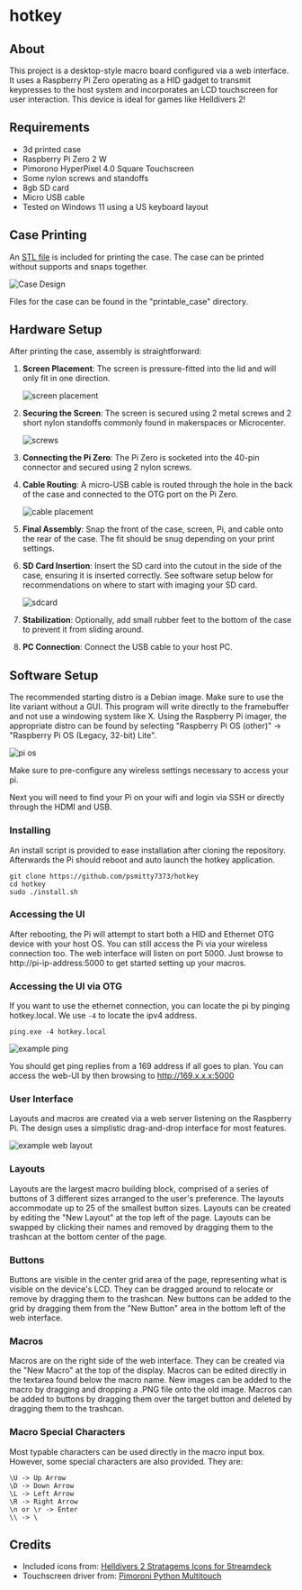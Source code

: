# hotkey

## About

This project is a desktop-style macro board configured via a web interface. It uses a Raspberry Pi Zero operating as a HID gadget to transmit keypresses to the host system and incorporates an LCD touchscreen for user interaction. This device is ideal for games like Helldivers 2!

## Requirements
- 3d printed case
- Raspberry Pi Zero 2 W
- Pimorono HyperPixel 4.0 Square Touchscreen
- Some nylon screws and standoffs
- 8gb SD card
- Micro USB cable
- Tested on Windows 11 using a US keyboard layout

## Case Printing
An [STL file](./printable_case/printable_case.stl) is included for printing the case. The case can be printed without supports and snaps together.

![Case Design](./printable_case/case_screenshot.png)

Files for the case can be found in the "printable_case" directory.

## Hardware Setup
After printing the case, assembly is straightforward:

1. **Screen Placement**: The screen is pressure-fitted into the lid and will only fit in one direction.

   ![screen placement](./help_images/screen.png)

2. **Securing the Screen**: The screen is secured using 2 metal screws and 2 short nylon standoffs commonly found in makerspaces or Microcenter.

   ![screws](./help_images/screws.png)

3. **Connecting the Pi Zero**: The Pi Zero is socketed into the 40-pin connector and secured using 2 nylon screws.

4. **Cable Routing**: A micro-USB cable is routed through the hole in the back of the case and connected to the OTG port on the Pi Zero.

   ![cable placement](./help_images/cable.png)

5. **Final Assembly**: Snap the front of the case, screen, Pi, and cable onto the rear of the case. The fit should be snug depending on your print settings.

6. **SD Card Insertion**: Insert the SD card into the cutout in the side of the case, ensuring it is inserted correctly.  See software setup below for recommendations on where to start with imaging your SD card.

   ![sdcard](./help_images/sdcard.png)

7. **Stabilization**: Optionally, add small rubber feet to the bottom of the case to prevent it from sliding around.

8. **PC Connection**: Connect the USB cable to your host PC.

## Software Setup

The recommended starting distro is a Debian image. Make sure to use the lite variant without a GUI.  This program will write directly to the framebuffer and not use a windowing system like X.  Using the Raspberry Pi imager, the appropriate distro can be found by selecting "Raspberry Pi OS (other)" -> "Raspberry Pi OS (Legacy, 32-bit) Lite". 

![pi os](./help_images/pi_image.png)

Make sure to pre-configure any wireless settings necessary to access your pi.

Next you will need to find your Pi on your wifi and login via SSH or directly through the HDMI and USB.

### Installing
An install script is provided to ease installation after cloning the repository.  Afterwards the Pi should reboot and auto launch the hotkey application.

```
git clone https://github.com/psmitty7373/hotkey
cd hotkey
sudo ./install.sh
```

### Accessing the UI
After rebooting, the Pi will attempt to start both a HID and Ethernet OTG device with your host OS.  You can still access the Pi via your wireless connection too.  The web interface will listen on port 5000.  Just browse to http://pi-ip-address:5000 to get started setting up your macros.  

### Accessing the UI via OTG
If you want to use the ethernet connection, you can locate the pi by pinging hotkey.local.  We use `-4` to locate the ipv4 address.
```
ping.exe -4 hotkey.local
```
![example ping](./help_images/ping.png)

You should get ping replies from a 169 address if all goes to plan.  You can access the web-UI by then browsing to http://169.x.x.x:5000

### User Interface

Layouts and macros are created via a web server listening on the Raspberry Pi. The design uses a simplistic drag-and-drop interface for most features.

![example web layout](./help_images/web_layout.png)

### Layouts

Layouts are the largest macro building block, comprised of a series of buttons of 3 different sizes arranged to the user's preference. The layouts accommodate up to 25 of the smallest button sizes. Layouts can be created by editing the "New Layout" at the top left of the page. Layouts can be swapped by clicking their names and removed by dragging them to the trashcan at the bottom center of the page.

### Buttons

Buttons are visible in the center grid area of the page, representing what is visible on the device's LCD. They can be dragged around to relocate or remove by dragging them to the trashcan. New buttons can be added to the grid by dragging them from the "New Button" area in the bottom left of the web interface.

### Macros

Macros are on the right side of the web interface. They can be created via the "New Macro" at the top of the display. Macros can be edited directly in the textarea found below the macro name. New images can be added to the macro by dragging and dropping a .PNG file onto the old image. Macros can be added to buttons by dragging them over the target button and deleted by dragging them to the trashcan.

### Macro Special Characters

Most typable characters can be used directly in the macro input box.  However, some special characters are also provided.  They are:

```
\U -> Up Arrow
\D -> Down Arrow
\L -> Left Arrow
\R -> Right Arrow
\n or \r -> Enter
\\ -> \
```

## Credits

- Included icons from: [Helldivers 2 Stratagems Icons for Streamdeck](https://www.reddit.com/r/Helldivers/comments/1ayhofq/hell_divers_2_stratagems_icons_for_streamdeck/)
- Touchscreen driver from: [Pimoroni Python Multitouch](https://github.com/pimoroni/python-multitouch/blob/master/library/ft5406.py)